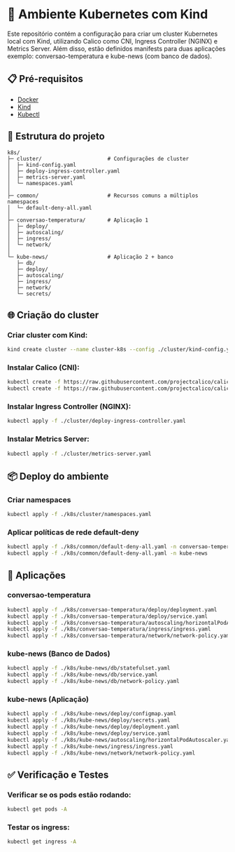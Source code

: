 # **🚀 Ambiente Kubernetes com Kind**

Este repositório contém a configuração para criar um cluster Kubernetes local com Kind, utilizando Calico como CNI, Ingress Controller (NGINX) e Metrics Server.
Além disso, estão definidos manifests para duas aplicações exemplo: conversao-temperatura e kube-news (com banco de dados).

## **📋 Pré-requisitos**

- [Docker](https://docs.docker.com/get-docker/)
- [Kind](https://kind.sigs.k8s.io/)
- [Kubectl](https://kubernetes.io/docs/tasks/tools/)

## **📂 Estrutura do projeto**

```text
k8s/
├─ cluster/                     # Configurações de cluster
│  ├─ kind-config.yaml
│  ├─ deploy-ingress-controller.yaml
│  ├─ metrics-server.yaml
│  └─ namespaces.yaml
│
├─ common/                      # Recursos comuns a múltiplos namespaces
│  └─ default-deny-all.yaml
│
├─ conversao-temperatura/       # Aplicação 1
│  ├─ deploy/
│  ├─ autoscaling/
│  ├─ ingress/
│  └─ network/
│
└─ kube-news/                   # Aplicação 2 + banco
   ├─ db/
   ├─ deploy/
   ├─ autoscaling/
   ├─ ingress/
   ├─ network/
   └─ secrets/
```

## **🌐 Criação do cluster**

### Criar cluster com Kind:
```bash
kind create cluster --name cluster-k8s --config ./cluster/kind-config.yaml
```

### Instalar Calico (CNI):
```bash
kubectl create -f https://raw.githubusercontent.com/projectcalico/calico/v3.27.3/manifests/tigera-operator.yaml
kubectl create -f https://raw.githubusercontent.com/projectcalico/calico/v3.27.3/manifests/custom-resources.yaml
```

### Instalar Ingress Controller (NGINX):
```bash
kubectl apply -f ./cluster/deploy-ingress-controller.yaml
```

### Instalar Metrics Server:
```bash
kubectl apply -f ./cluster/metrics-server.yaml
```

## **📦 Deploy do ambiente**

### Criar namespaces
```bash
kubectl apply -f ./k8s/cluster/namespaces.yaml
```

### Aplicar políticas de rede default-deny
```bash
kubectl apply -f ./k8s/common/default-deny-all.yaml -n conversao-temperatura
kubectl apply -f ./k8s/common/default-deny-all.yaml -n kube-news
```

## **🧩 Aplicações**

### conversao-temperatura
```bash
kubectl apply -f ./k8s/conversao-temperatura/deploy/deployment.yaml
kubectl apply -f ./k8s/conversao-temperatura/deploy/service.yaml
kubectl apply -f ./k8s/conversao-temperatura/autoscaling/horizontalPodAutoscaler.yaml
kubectl apply -f ./k8s/conversao-temperatura/ingress/ingress.yaml
kubectl apply -f ./k8s/conversao-temperatura/network/network-policy.yaml
```

### kube-news (Banco de Dados)
```bash
kubectl apply -f ./k8s/kube-news/db/statefulset.yaml
kubectl apply -f ./k8s/kube-news/db/service.yaml
kubectl apply -f ./k8s/kube-news/db/network-policy.yaml
```

### kube-news (Aplicação)
```bash
kubectl apply -f ./k8s/kube-news/deploy/configmap.yaml
kubectl apply -f ./k8s/kube-news/deploy/secrets.yaml
kubectl apply -f ./k8s/kube-news/deploy/deployment.yaml
kubectl apply -f ./k8s/kube-news/deploy/service.yaml
kubectl apply -f ./k8s/kube-news/autoscaling/horizontalPodAutoscaler.yaml
kubectl apply -f ./k8s/kube-news/ingress/ingress.yaml
kubectl apply -f ./k8s/kube-news/network/network-policy.yaml
```

## ✅ Verificação e Testes

### Verificar se os pods estão rodando:
```bash
kubectl get pods -A
```

### Testar os ingress:
```bash
kubectl get ingress -A
```
